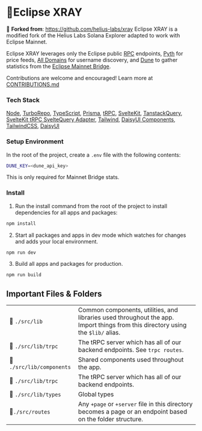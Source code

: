 # 🧱Eclipse XRAY
🔗 **Forked from**: https://github.com/helius-labs/xray
Eclipse XRAY is a modified fork of the Helius Labs Solana Explorer adapted to work with Eclipse Mainnet. 

Eclipse XRAY leverages only the Eclipse public [RPC](https://docs.eclipse.xyz/developers/rpc-and-block-explorers) endpoints, [Pyth](https://docs.eclipse.xyz/developers/oracles/pyth-network) for price feeds, [All Domains](https://docs.eclipse.xyz/developers/web3-domains/alldomains) for username discovery, and [Dune](https://dune.com/hkey/eclipse-mainnet-bridge) to gather statistics from the [Eclipse Mainnet Bridge](https://etherscan.io/address/0x83cB71D80078bf670b3EfeC6AD9E5E6407cD0fd1).

Contributions are welcome and encouraged! Learn more at [CONTRIBUTIONS.md](CONTRIBUTIONS.md)

### Tech Stack
[Node](https://nodejs.org/en/), [TurboRepo](https://turbo.build/repo), [TypeScript](https://www.typescriptlang.org/), [Prisma](https://www.prisma.io/), [tRPC](https://trpc.io/), [SvelteKit](https://kit.svelte.dev/), [TanstackQuery](https://tanstack.com/query/latest), [SvelteKit tRPC SvelteQuery Adapter](https://github.com/vishalbalaji/trpc-svelte-query-adapter), [Tailwind](https://tailwindcss.com/), [DaisyUI Components](https://daisyui.com/), [TailwindCSS](https://tailwindcss.com/), [DaisyUI](https://daisyui.com/)

### Setup Environment
In the root of the project, create a `.env` file with the following contents:
```sh
DUNE_KEY=<dune_api_key>
```
This is only required for Mainnet Bridge stats.

### Install
1. Run the install command from the root of the project to install dependencies for all apps and packages: 
```sh
npm install
```
2. Start all packages and apps in dev mode which watches for changes and adds your local environment.
```sh
npm run dev
```
3. Build all apps and packages for production.
```sh
npm run build
```

## Important Files & Folders
|                           |                                                                                                                                 |
| ------------------------- | ------------------------------------------------------------------------------------------------------------------------------- |
| 📁 `./src/lib`            | Common components, utilities, and libraries used throughout the app. Import things from this directory using the `$lib/` alias. |
| 📁 `./src/lib/trpc`       | The tRPC server which has all of our backend endpoints. See `trpc routes`.                                                      |
| 📁 `./src/lib/components` | Shared components used throughout the app.                                                                                      |
| 📁 `./src/lib/trpc`       | The tRPC server which has all of our backend endpoints.                                                                         |
| 📁 `./src/lib/types`      | Global types                                                                                                                    |
| 📁`./src/routes`          | Any `+page` or `+server` file in this directory becomes a page or an endpoint based on the folder structure.                    |